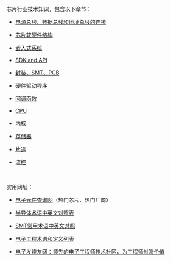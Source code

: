 芯片行业技术知识，包含以下章节：

- [电源总线、数据总线和地址总线的连接](技术知识篇/芯片/电源总线、数据总线和地址总线的连接.md)

- [芯片软硬件结构](技术知识篇/芯片/芯片软硬件结构.md)

- [嵌入式系统](技术知识篇/芯片/嵌入式系统.md)

- [SDK and API](技术知识篇/芯片/SDKandAPI.md)

- [封装、SMT、PCB](技术知识篇/芯片/封装SMTPCB.md)

- [硬件驱动程序](技术知识篇/芯片/硬件驱动程序.md)

- [回调函数](技术知识篇/芯片/回调函数.md)

- [CPU](技术知识篇/芯片/CPU.md)

- [内核](技术知识篇/芯片/内核.md)

- [存储器](技术知识篇/芯片/存储器.md)

- [片选](技术知识篇/芯片/片选.md)

- [流控](技术知识篇/芯片/流控.md)

<br/>

实用网址：

* [电子元件查询网](https://pdf.elecfans.com/)（热门芯片、热门厂商）

* [半导体术语中英文对照表](https://zhuanlan.zhihu.com/p/115831075)
* [SMT常用术语中英文对照](http://www.fanyijia.com/news_view.asp?id=679)
* [电子工程术语和定义列表](https://www.maximintegrated.com/cn/glossary/definitions.mvp/terms/all)
* [电子发烧友网：领先的电子工程师技术社区，为工程师创造价值](http://www.elecfans.com/)

